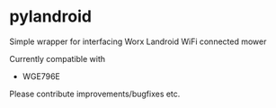 # pylandroid
Simple wrapper for interfacing Worx Landroid WiFi connected mower

Currently compatible with

* WGE796E

Please contribute improvements/bugfixes etc.
